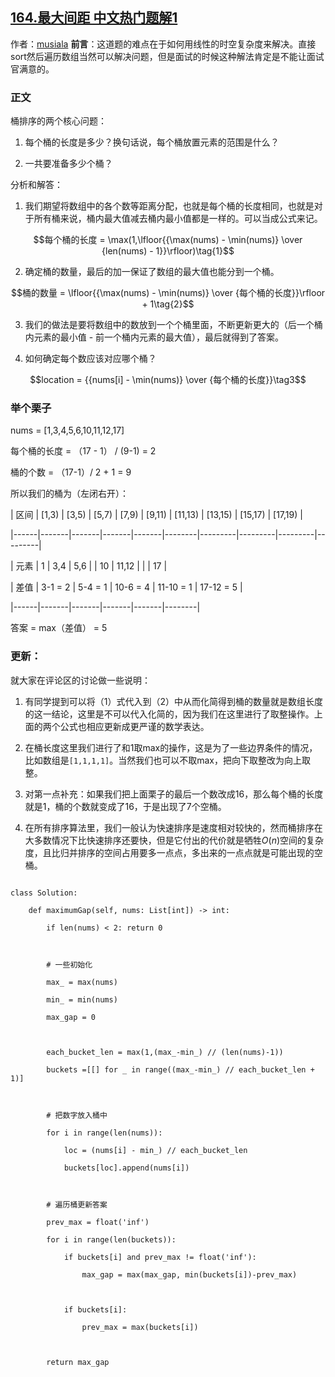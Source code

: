## [164.最大间距 中文热门题解1](https://leetcode.cn/problems/maximum-gap/solutions/100000/python3-tong-pai-xu-by-yanghk)

作者：[musiala](https://leetcode.cn/u/musiala)
**前言**：这道题的难点在于如何用线性的时空复杂度来解决。直接sort然后遍历数组当然可以解决问题，但是面试的时候这种解法肯定是不能让面试官满意的。

### 正文
桶排序的两个核心问题：
1. 每个桶的长度是多少？换句话说，每个桶放置元素的范围是什么？
2. 一共要准备多少个桶？

分析和解答：
1. 我们期望将数组中的各个数等距离分配，也就是每个桶的长度相同，也就是对于所有桶来说，桶内最大值减去桶内最小值都是一样的。可以当成公式来记。

$$每个桶的长度 = \max(1,\lfloor{{\max(nums) - \min(nums)} \over {len(nums) - 1}}\rfloor)\tag{1}$$ 

2. 确定桶的数量，最后的加一保证了数组的最大值也能分到一个桶。
$$桶的数量 = \lfloor{{\max(nums) - \min(nums)} \over {每个桶的长度}}\rfloor + 1\tag{2}$$



3. 我们的做法是要将数组中的数放到一个个桶里面，不断更新更大的（后一个桶内元素的最小值 - 前一个桶内元素的最大值），最后就得到了答案。

4. 如何确定每个数应该对应哪个桶？
$$location = {{nums[i] - \min(nums)} \over {每个桶的长度}}\tag3$$

### 举个栗子
nums = [1,3,4,5,6,10,11,12,17]
每个桶的长度 = （17 - 1） / (9-1) = 2
桶的个数 = （17-1）/ 2 + 1 = 9
所以我们的桶为（左闭右开）：
| 区间 | [1,3) | [3,5) | [5,7) | [7,9) | [9,11) | [11,13) | [13,15) | [15,17) | [17,19) |
|------|-------|-------|-------|-------|--------|---------|---------|---------|---------|
| 元素 | 1     | 3,4   | 5,6   |       | 10     | 11,12   |         |         | 17      |

| 差值 | 3-1 = 2 | 5-4 = 1 | 10-6 = 4 | 11-10 = 1 | 17-12 = 5 | 
|------|-------|-------|-------|-------|--------|
答案 = max（差值） = 5

### 更新：
就大家在评论区的讨论做一些说明：
1. 有同学提到可以将（1）式代入到（2）中从而化简得到桶的数量就是数组长度的这一结论，这里是不可以代入化简的，因为我们在这里进行了取整操作。上面的两个公式也相应更新成更严谨的数学表达。
2. 在桶长度这里我们进行了和1取max的操作，这是为了一些边界条件的情况，比如数组是`[1,1,1,1]`。当然我们也可以不取max，把向下取整改为向上取整。
2. 对第一点补充：如果我们把上面栗子的最后一个数改成16，那么每个桶的长度就是1，桶的个数就变成了16，于是出现了7个空桶。
3. 在所有排序算法里，我们一般认为快速排序是速度相对较快的，然而桶排序在大多数情况下比快速排序还要快，但是它付出的代价就是牺牲$O(n)$空间的复杂度，且比归并排序的空间占用要多一点点，多出来的一点点就是可能出现的空桶。

```
class Solution:
    def maximumGap(self, nums: List[int]) -> int:
        if len(nums) < 2: return 0
        
        # 一些初始化
        max_ = max(nums)
        min_ = min(nums)
        max_gap = 0
        
        each_bucket_len = max(1,(max_-min_) // (len(nums)-1))
        buckets =[[] for _ in range((max_-min_) // each_bucket_len + 1)]
        
        # 把数字放入桶中
        for i in range(len(nums)):
            loc = (nums[i] - min_) // each_bucket_len
            buckets[loc].append(nums[i])
        
        # 遍历桶更新答案
        prev_max = float('inf')
        for i in range(len(buckets)):
            if buckets[i] and prev_max != float('inf'):
                max_gap = max(max_gap, min(buckets[i])-prev_max)
            
            if buckets[i]:
                prev_max = max(buckets[i])
                
        return max_gap
```
